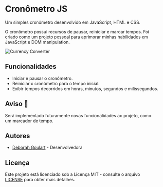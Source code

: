 # Cronômetro JS

Um simples cronômetro desenvolvido em JavaScript, HTML e CSS. 

O cronômetro possui recursos de pausar, reiniciar e marcar tempos. Foi criado como um projeto pessoal para aprimorar minhas habilidades em JavaScript e DOM manipulation.

![Currency Converter](img/Screenshot-conversor.png)

## Funcionalidades

- Iniciar e pausar o cronômetro.
- Reiniciar o cronômetro para o tempo inicial.
- Exibir tempos decorridos em horas, minutos, segundos e milissegundos.

## Aviso 🛑

Será implementado futuramente novas funcionalidades ao projeto, como um marcador de tempo.

## Autores

- [Deborah Goulart](https://github.com/DebGoulart) - Desenvolvedora

## Licença

Este projeto está licenciado sob a Licença MIT - consulte o arquivo [LICENSE](LICENSE) para obter mais detalhes.
